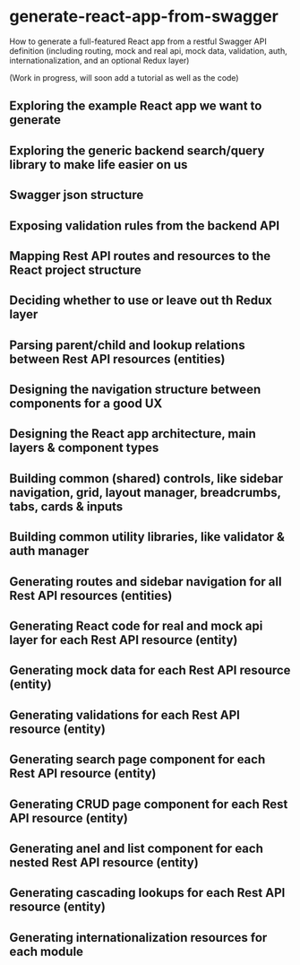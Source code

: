 # generate-react-app-from-swagger
How to generate a full-featured React app from a restful Swagger API definition (including routing, mock and real api, mock data, validation, auth, internationalization, and an optional Redux layer)

(Work in progress, will soon add a tutorial as well as the code)

## Exploring the example React app we want to generate 
## Exploring the generic backend search/query library to make life easier on us 
## Swagger json structure
## Exposing validation rules from the backend API
## Mapping Rest API routes and resources to the React project structure
## Deciding whether to use or leave out th Redux layer
## Parsing parent/child and lookup relations between Rest API resources (entities)
## Designing the navigation structure between components for a good UX
## Designing the React app architecture, main layers & component types
## Building common (shared) controls, like sidebar navigation, grid, layout manager, breadcrumbs, tabs, cards & inputs
## Building common utility libraries, like validator & auth manager
## Generating routes and sidebar navigation for all Rest API resources (entities)
## Generating React code for real and mock api layer for each Rest API resource (entity)
## Generating mock data for each Rest API resource (entity)
## Generating validations for each Rest API resource (entity)
## Generating search page component for each Rest API resource (entity)
## Generating CRUD page component for each Rest API resource (entity)
## Generating anel and list component for each nested Rest API resource (entity)
## Generating cascading lookups for each Rest API resource (entity)
## Generating internationalization resources for each module
